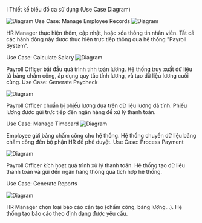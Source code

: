 I Thiết kế biểu đồ ca sử dụng (Use Case Diagram)



![Diagram](http://www.plantuml.com/plantuml/png/TPBBJiCm44Nt_efHzn5gIxj021Kg12mGLKe_OEfCMwj-XB6pY13_JfmcZi8ZgoJdwCxesYiVa4Dbj40P7CFaqPJQrKGJG0zaolx_SmwlQF58t98Jzs23DJkjuUrmKBAZhdrFoWFQCsnh7yYqUDzy2y4a0zgZffIHd4y1pLDvakWRV1aC_MgGatHS-3PhjvwEvJLgMMaC15lKo7LdpSRM4rdYA3MZvOdakTFcVqv-LuOaSj59rsDfmqwIzp7Aa0sTjFXdO4wbuz0llnHVGf0f8SlkOZBSm6HRxOqAmr1nuWvF8xulYgjTMSIiT5ZYqdZlpQBtObLGGm_G5wES_UdFe_-x4X59DEA1jPkHBKPu0RTPbl3QsODYaueO5bz6dDD7HJwa1iIgYOjNxni0)
 Use Case: Manage Employee Records
![Diagram](http://www.plantuml.com/plantuml/png/TSzD2i8m4CNnVKunPDyhI5q8sGWIyG13ykWc7oKp5O9uT-kYe1PdEJ_umnj5kUcIa-6WjP5rdivSU4Apn4BEcuQWNAO4iXVkhQP4rowAREbXQBr545XMFiP8fpodsW7xJRSvikAVUkHw_zIdCSxJC1n-ejjtrzjWdnfHudl)



HR Manager thực hiện thêm, cập nhật, hoặc xóa thông tin nhân viên.
Tất cả các hành động này được thực hiện trực tiếp thông qua hệ thống "Payroll System".










 Use Case: Calculate Salary
![Diagram](http://www.plantuml.com/plantuml/png/RT312i8m30RWUvyYzBuNy20JHV6aE5yWT9aMicwawQ68x-va3b7QKmaVVtvIHqNHrBD1fuE0FMEMWHbENUSTYGMCozy8ESLmO_go9aUbtiB3mFHI98UHmEv9tHsklYU7qi8E5Usls8mZPsYGKJ9S4bFy0mSA9AYqc3dZQSod3LJLkhm8Ld0CNZqgmHRP9KRrGp1bFCMKsvI6iovNgocqxqE-0000)



Payroll Officer bắt đầu quá trình tính toán lương.
Hệ thống truy xuất dữ liệu từ bảng chấm công, áp dụng quy tắc tính lương, và tạo dữ liệu lương cuối cùng.
 Use Case: Generate Paycheck


 
![Diagram](http://www.plantuml.com/plantuml/png/RO_Dgi9038NtUOh3xFi2Tt4fxbmfz0b2J6jnEYEPT574TxVrHn6xIiZtSSAfYxFvE4HYyMm8UvuinuXTs_QY5i3bjPEfEASkwaThfk8w15m80CQYmcN1fcSsnQp9KUKKld6ZwV1cy8mDfzcv4ZrVeQh-rr9-JmzpFH1_zubjSksClS-9wjbSwju0)


Payroll Officer chuẩn bị phiếu lương dựa trên dữ liệu lương đã tính.
Phiếu lương được gửi trực tiếp đến ngân hàng để xử lý thanh toán.


 Use Case: Manage Timecard
![Diagram](http://www.plantuml.com/plantuml/png/ROz12i9034NtESLdzhs02waBmQLOBn3R88LCfsHIOH3lxaWtIbtclIIVtsPdyoKgSU_948vnrbH40ZYZ3cJIEqzt5OGp5qkgw4fsYG5F0e0bIy-vwcwvnT5n7MC5DeHVUvXdIm_vqY-Y6e2csV-vtP1rR_C5EvmkM34hjJ8DdpPl)


Employee gửi bảng chấm công cho hệ thống.
Hệ thống chuyển dữ liệu bảng chấm công đến bộ phận HR để phê duyệt.
 Use Case: Process Payment


 
![Diagram](http://www.plantuml.com/plantuml/png/TP1Foi903CNtEKMOVI_mBJwA22ujz0HXJ4MSFv2aYoBUtUdW81OxgybxlpoIz6eaDiS0v2qBke4MoI7WUPfkdiKXQVitv43fZkEYnh7QQmt2tYXT0tyY6l80B6zMzgJ5Fd5Y8MCiNEHaU2GZzysCd2uR_mdmd)



Payroll Officer kích hoạt quá trình xử lý thanh toán.
Hệ thống tạo dữ liệu thanh toán và gửi đến ngân hàng thông qua tích hợp hệ thống.

 Use Case: Generate Reports

 
![Diagram](http://www.plantuml.com/plantuml/png/RSynoiCm30NWNQTuUCy5_k4dMxEKbgGN4EaZY-C4MHv2wTthG2cKHkFJ9mcrsTMyp55qzCKGkXvdJJhH0ZIZwyKukgOf4k6gcoqnOjYoSmvu26gLp55pRG-CrQBdkfZZjgqCt-34H5FdcmHvYjI3JVD_F7mKxlft4_xmYIx5r-BICjttnru0)


HR Manager chọn loại báo cáo cần tạo (chấm công, bảng lương...).
Hệ thống tạo báo cáo theo định dạng được yêu cầu.
